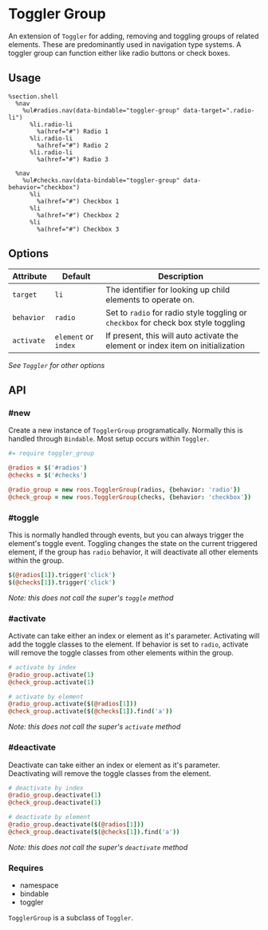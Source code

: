 
# Toggler Group
An extension of `Toggler` for adding, removing and toggling groups of related elements. These are predominantly used in navigation type systems. A toggler group can function either like radio buttons or check boxes.


## Usage

```haml
%section.shell
  %nav
    %ul#radios.nav(data-bindable="toggler-group" data-target=".radio-li")
      %li.radio-li
        %a(href="#") Radio 1
      %li.radio-li
        %a(href="#") Radio 2
      %li.radio-li
        %a(href="#") Radio 3

  %nav
    %ul#checks.nav(data-bindable="toggler-group" data-behavior="checkbox")
      %li
        %a(href="#") Checkbox 1
      %li
        %a(href="#") Checkbox 2
      %li
        %a(href="#") Checkbox 3
```

## Options

Attribute  | Default              | Description
---------- | -------------------- | -------------------------------------------
`target`   | `li`                 | The identifier for looking up child elements to operate on.
`behavior` | `radio`              | Set to `radio` for radio style toggling or `checkbox` for check box style toggling
`activate` | `element` or `index` | If present, this will auto activate the element or index item on initialization

_See `Toggler` for other options_  


## API

### #new
Create a new instance of `TogglerGroup` programatically. Normally this is
handled through `Bindable`. Most setup occurs within `Toggler`. 

```coffee
#= require toggler_group

@radios = $('#radios')
@checks = $('#checks')

@radio_group = new roos.TogglerGroup(radios, {behavior: 'radio'})
@check_group = new roos.TogglerGroup(checks, {behavior: 'checkbox'})
```

### #toggle
This is normally handled through events, but you can always trigger the
element's toggle event. Toggling changes the state on the current triggered
element, if the group has `radio` behavior, it will deactivate all other
elements within the group.

```coffee
$(@radios[1]).trigger('click')
$(@checks[1]).trigger('click')
```

_Note: this does not call the super's `toggle` method_

### #activate
Activate can take either an index or element as it's parameter.
Activating will add the toggle classes to the element. If behavior is
set to `radio`, activate will remove the toggle classes from other
elements within the group.

```coffee
# activate by index
@radio_group.activate(1)
@check_group.activate(1)

# activate by element
@radio_group.activate($(@radios[1]))
@check_group.activate($(@checks[1]).find('a'))
```

_Note: this does not call the super's `activate` method_

### #deactivate
Deactivate can take either an index or element as it's parameter.
Deactivating will remove the toggle classes from the element.

```coffee
# deactivate by index
@radio_group.deactivate(1)
@check_group.deactivate(1)

# deactivate by element
@radio_group.deactivate($(@radios[1]))
@check_group.deactivate($(@checks[1]).find('a'))
```

_Note: this does not call the super's `deactivate` method_

### Requires
- namespace
- bindable
- toggler

`TogglerGroup` is a subclass of `Toggler`.

